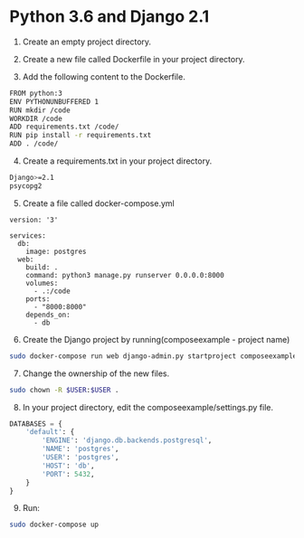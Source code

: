 # Python 3.6 and Django 2.1

1. Create an empty project directory.

2. Create a new file called Dockerfile in your project directory.

3. Add the following content to the Dockerfile.
```sh
FROM python:3
ENV PYTHONUNBUFFERED 1
RUN mkdir /code
WORKDIR /code
ADD requirements.txt /code/
RUN pip install -r requirements.txt
ADD . /code/
```
4. Create a requirements.txt in your project directory.
```sh
Django>=2.1
psycopg2
```
5. Create a file called docker-compose.yml
```code
version: '3'

services:
  db:
    image: postgres
  web:
    build: .
    command: python3 manage.py runserver 0.0.0.0:8000
    volumes:
      - .:/code
    ports:
      - "8000:8000"
    depends_on:
      - db
```
6. Create the Django project by running(composeexample - project name)
```sh
sudo docker-compose run web django-admin.py startproject composeexample .
```
7. Change the ownership of the new files.
```sh
sudo chown -R $USER:$USER .
```
8. In your project directory, edit the composeexample/settings.py file.
```python
DATABASES = {
    'default': {
        'ENGINE': 'django.db.backends.postgresql',
        'NAME': 'postgres',
        'USER': 'postgres',
        'HOST': 'db',
        'PORT': 5432,
    }
}
```
9. Run:
```sh
sudo docker-compose up
```